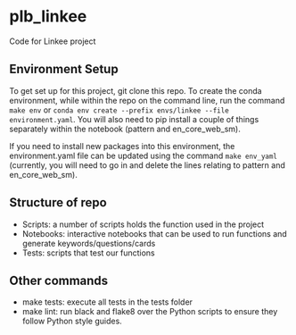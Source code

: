 # plb_linkee
Code for Linkee project

## Environment Setup

To get set up for this project, git clone this repo. To create the conda environment, while within the repo on the command line, run the command `make env` or `conda env create --prefix envs/linkee --file environment.yaml`. You will also need to pip install a couple of things separately within the notebook (pattern and en_core_web_sm). 

If you need to install new packages into this environment, the environment.yaml file can be updated using the command `make env_yaml` (currently, you will need to go in and delete the lines relating to pattern and en_core_web_sm). 

## Structure of repo

- Scripts: a number of scripts holds the function used in the project
- Notebooks: interactive notebooks that can be used to run functions and generate keywords/questions/cards
- Tests: scripts that test our functions

## Other commands

- make tests: execute all tests in the tests folder
- make lint: run black and flake8 over the Python scripts to ensure they follow Python style guides.
